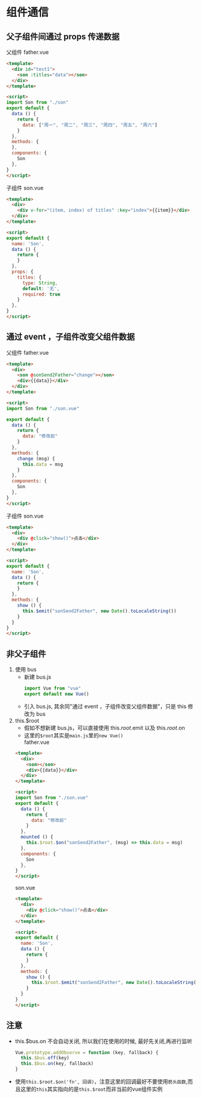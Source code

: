 # 组件通信

## 父子组件间通过 props 传递数据
父组件 father.vue
```html
<template>
  <div id="test1">
    <son :titles="data"></son>
  </div>
</template>

<script>
import Son from "./son"
export default {
  data () {
    return {
      data: ["周一", "周二", "周三", "周四", "周五", "周六"]
    }
  },
  methods: {
  },
  components: {
    Son
  },
}
</script>
```
子组件 son.vue
```html
<template>
  <div>
    <div v-for="(item, index) of titles" :key="index">{{item}}</div>
  </div>
</template>

<script>
export default {
  name: 'Son',
  data () {
    return {
    }
  },
  props: {
    titles: {
      type: String,
      default: '无',
      required: true
    }
  },
}
</script>
```

## 通过 event ，子组件改变父组件数据
父组件 father.vue
```html
<template>
  <div>
    <son @sonSend2Father="change"></son>
    <div>{{data}}</div>
  </div>
</template>

<script>
import Son from "./son.vue"

export default {
  data () {
    return {
      data: "修改前"
    }
  },
  methods: {
    change (msg) {
      this.data = msg
    }
  },
  components: {
    Son
  },
}
</script>
```
子组件 son.vue
```html
<template>
  <div>
    <div @click="show()">点击</div>
  </div>
</template>

<script>
export default {
  name: 'Son',
  data () {
    return {
    }
  },
  methods: {
    show () {
      this.$emit("sonSend2Father", new Date().toLocaleString())
    }
  }
}
</script>
```

## 非父子组件
1. 使用 bus
   - 新建 bus.js
     ```js
     import Vue from "vue"
     export default new Vue()
     ```
   - 引入 bus.js, 其余同"通过 event ，子组件改变父组件数据"，只是 this 修改为 bus
2. this.$root
   * 假如不想新建 bus.js，可以直接使用 this.$root.$emit 以及 this.$root.$on  
   * 这里的`$root`其实是`main.js`里的`new Vue()`  
   father.vue
   ```html
   <template>
     <div>
       <son></son>
       <div>{{data}}</div>
     </div>
   </template>
   
   <script>
   import Son from "./son.vue"
   export default {
     data () {
       return {
         data: "修改前"
       }
     },
     mounted () {
       this.$root.$on("sonSend2Father", (msg) => this.data = msg)
     },
     components: {
       Son
     },
   }
   </script>
   ```
   son.vue
   ```html
   <template>
     <div>
       <div @click="show()">点击</div>
     </div>
   </template>
   
   <script>
   export default {
     name: 'Son',
     data () {
       return {
       }
     },
     methods: {
       show () {
         this.$root.$emit("sonSend2Father", new Date().toLocaleString())
       }
     }
   }
   </script>
   ```

## 注意
- this.$bus.on 不会自动关闭, 所以我们在使用的时候, 最好先关闭,再进行监听
  ```js
  Vue.prototype.addObserve = function (key, fallback) {
    this.$bus.off(key)
    this.$bus.on(key, fallback)
  }
  ```
- 使用`this.$root.$on('fn', 回调)`，注意这里的回调最好不要使用`箭头函数`,而且这里的`this`其实指向的是`this.$root`而非当前的vue组件实例